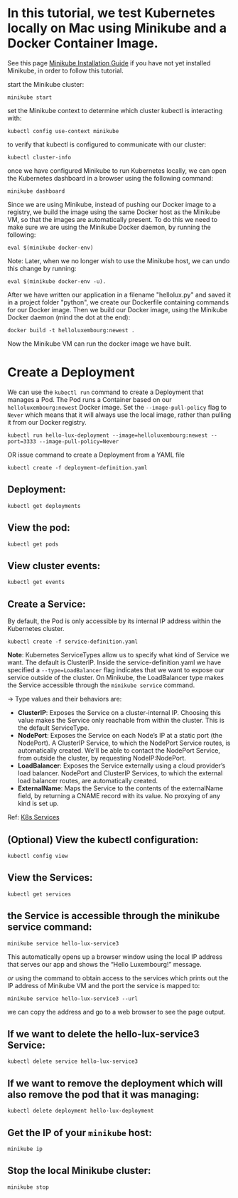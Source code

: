 # In this tutorial, we test Kubernetes locally on Mac using Minikube and a Docker Container Image.
See this page [Minikube Installation Guide](https://kubernetes.io/docs/tasks/tools/install-minikube/) if you have not yet installed Minikube, in order to follow this tutorial. 

start the Minikube cluster:

```minikube start```

set the Minikube context to determine which cluster kubectl is interacting with:

```kubectl config use-context minikube```

to verify that kubectl is configured to communicate with our cluster:

```kubectl cluster-info```

once we have configured Minikube to run Kubernetes locally, we can open the Kubernetes dashboard in a browser using the following command:

```minikube dashboard```

Since we are using Minikube, instead of pushing our Docker image to a registry, we build the image using the same Docker host as the Minikube VM, so that the images are automatically present.
To do this we need to make sure we are using the Minikube Docker daemon, by running the following:

```eval $(minikube docker-env)```

Note: Later, when we no longer wish to use the Minikube host, we can undo this change by running:

```eval $(minikube docker-env -u).```

After we have written our application in a filename "hellolux.py" and saved it in a project folder "python", we create our Dockerfile containing commands for our Docker image. Then we build our Docker image, using the Minikube Docker daemon (mind the dot at the end):

```docker build -t helloluxembourg:newest .```

Now the Minikube VM can run the docker image we have built.

# Create a Deployment

We can use the ```kubectl run``` command to create a Deployment that manages a Pod. 
The Pod runs a Container based on our ```helloluxembourg:newest``` Docker image. Set the ```--image-pull-policy``` flag to ```Never``` which means that it will always use the local image, rather than pulling it from our Docker registry.

```kubectl run hello-lux-deployment --image=helloluxembourg:newest --port=3333 --image-pull-policy=Never```

OR issue command to create a Deployment from a YAML file

```kubectl create -f deployment-definition.yaml```

## Deployment: 

```kubectl get deployments```

## View the pod:

```kubectl get pods```

## View cluster events:

```kubectl get events```

## Create a Service:
By default, the Pod is only accessible by its internal IP address within the Kubernetes cluster. 

```kubectl create -f service-definition.yaml```

**Note**: Kubernetes ServiceTypes allow us to specify what kind of Service we want. The default is ClusterIP. Inside the service-definition.yaml we have specified a ```--type=LoadBalancer``` flag indicates that we want to expose our service outside of the cluster. On Minikube, the LoadBalancer type makes the Service accessible through the ```minikube service``` command.

-> Type values and their behaviors are:
- **ClusterIP**: Exposes the Service on a cluster-internal IP. Choosing this value makes the Service only reachable from within the cluster. This is the default ServiceType.
- **NodePort**: Exposes the Service on each Node’s IP at a static port (the NodePort). A ClusterIP Service, to which the NodePort Service routes, is automatically created. We'll be able to contact the NodePort Service, from outside the cluster, by requesting NodeIP:NodePort.
- **LoadBalancer**: Exposes the Service externally using a cloud provider’s load balancer. NodePort and ClusterIP Services, to which the external load balancer routes, are automatically created.
- **ExternalName**: Maps the Service to the contents of the externalName field, by returning a CNAME record with its value. No proxying of any kind is set up.

Ref: [K8s Services](https://kubernetes.io/docs/concepts/services-networking/service/)

## (Optional) View the kubectl configuration:

```kubectl config view```

## View the Services:

```kubectl get services```

## the Service is accessible through the minikube service command:

```minikube service hello-lux-service3```

This automatically opens up a browser window using the local IP address that serves our app and shows the “Hello Luxembourg!” message.

*or* using the command to obtain access to the services which prints out the IP address of Minikube VM and the port the service is mapped to:

```minikube service hello-lux-service3 --url```

we can copy the address and go to a web browser to see the page output. 

## If we want to delete the hello-lux-service3 Service:

```kubectl delete service hello-lux-service3```

## If we want to remove the deployment which will also remove the pod that it was managing:

`kubectl delete deployment hello-lux-deployment`

## Get the IP of your `minikube` host:

`minikube ip`

## Stop the local Minikube cluster:

```minikube stop```
